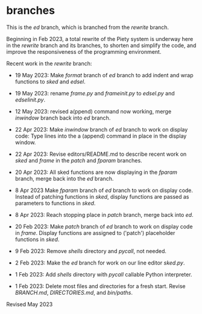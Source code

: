 
branches
========

This is the *ed* branch, which is branched from the *rewrite* branch.

Beginning in Feb 2023, a total rewrite of the Piety system is underway
here in the *rewrite* branch and its branches, to shorten and simplify 
the code, and improve the responsiveness of the programming environment.

Recent work in the *rewrite* branch:

- 19 May 2023: Make *format* branch of *ed* branch to add indent and 
  wrap functions to *sked* and *edsel*.

- 19 May 2023: rename *frame.py* and *frameinit.py* to *edsel.py* and
  *edselinit.py*.

- 12 May 2023: revised a(ppend) command now working, merge *inwindow* branch
  back into *ed* branch.

- 22 Apr 2023: Make *inwindow* branch of *ed* branch to work on display code:
   Type lines into the a (append) command in place in the display window.

- 22 Apr 2023: Revise editors/README.md to describe recent work on
   *sked* and *frame* in the *patch* and *fparam* branches.

- 20 Apr 2023: All sked functions are now displaying in the *fparam* branch,
   merge back into the *ed* branch.

-  8 Apr 2023 Make *fparam* branch of *ed* branch to work on display code.
   Instead of patching functions in *sked*, display functions are passed 
   as parameters to functions in *sked*.

-  8 Apr 2023: Reach stopping place in *patch* branch, merge back into *ed*.

- 20 Feb 2023: Make *patch* branch of *ed* branch to work on display code 
   in *frame*.  Display functions are assigned to ('patch') placeholder
   functions in *sked*.

-  9 Feb 2023: Remove *shells* directory and *pycall*, not needed.

-  2 Feb 2023: Make the *ed* branch for work on our line editor *sked.py*.

-  1 Feb 2023: Add *shells* directory with *pycall* callable Python interpreter.

-  1 Feb 2023: Delete most files and directories for a fresh start.
   Revise *BRANCH.md*, *DIRECTORIES.md*, and *bin/paths*.

Revised May 2023
